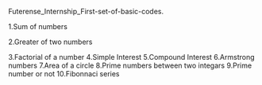Futerense_Internship_First-set-of-basic-codes.

1.Sum of numbers

2.Greater of two numbers

3.Factorial of a number
4.Simple Interest
5.Compound Interest
6.Armstrong numbers
7.Area of a circle
8.Prime numbers between two integars
9.Prime number or not
10.Fibonnaci series
